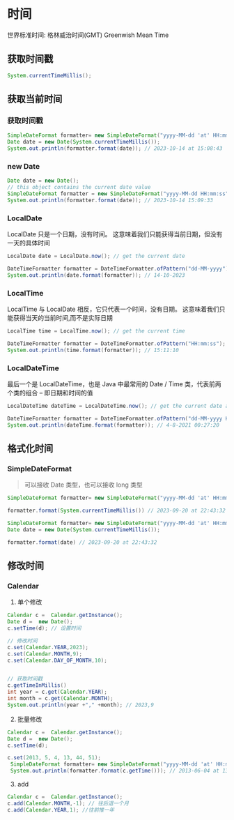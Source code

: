 # 时间

世界标准时间: 格林威治时间(GMT) Greenwish Mean Time
## 获取时间戳
```java
System.currentTimeMillis();
```
## 获取当前时间

### 获取时间戳
```java
SimpleDateFormat formatter= new SimpleDateFormat("yyyy-MM-dd 'at' HH:mm:ss");
Date date = new Date(System.currentTimeMillis());
System.out.println(formatter.format(date)); // 2023-10-14 at 15:08:43

```
### new Date
```java
Date date = new Date(); 
// this object contains the current date value 
SimpleDateFormat formatter = new SimpleDateFormat("yyyy-MM-dd HH:mm:ss");  
System.out.println(formatter.format(date)); // 2023-10-14 15:09:33  
```
### LocalDate
LocalDate 只是一个日期，没有时间。 这意味着我们只能获得当前日期，但没有一天的具体时间
```java
LocalDate date = LocalDate.now(); // get the current date 

DateTimeFormatter formatter = DateTimeFormatter.ofPattern("dd-MM-yyyy");  
System.out.println(date.format(formatter)); // 14-10-2023 
```

### LocalTime
LocalTime 与 LocalDate 相反，它只代表一个时间，没有日期。 这意味着我们只能获得当天的当前时间,而不是实际日期

```java
LocalTime time = LocalTime.now(); // get the current time  

DateTimeFormatter formatter = DateTimeFormatter.ofPattern("HH:mm:ss");  
System.out.println(time.format(formatter)); // 15:11:10
```

### LocalDateTime
最后一个是 LocalDateTime，也是 Java 中最常用的 Date / Time 类，代表前两个类的组合 – 即日期和时间的值

```java
LocalDateTime dateTime = LocalDateTime.now(); // get the current date and time  

DateTimeFormatter formatter = DateTimeFormatter.ofPattern("dd-MM-yyyy HH:mm:ss");  
System.out.println(dateTime.format(formatter)); // 4-8-2021 00:27:20  
```


## 格式化时间
### SimpleDateFormat
> 可以接收 Date 类型，也可以接收 long 类型
```java
SimpleDateFormat formatter= new SimpleDateFormat("yyyy-MM-dd 'at' HH:mm:ss");

formatter.format(System.currentTimeMillis()) // 2023-09-20 at 22:43:32
```

```java
SimpleDateFormat formatter= new SimpleDateFormat("yyyy-MM-dd 'at' HH:mm:ss");
Date date = new Date(System.currentTimeMillis());

formatter.format(date) // 2023-09-20 at 22:43:32
```

## 修改时间
### Calendar
1. 单个修改
```java
Calendar c =  Calendar.getInstance();
Date d =  new Date();
c.setTime(d); // 设置时间

// 修改时间
c.set(Calendar.YEAR,2023);
c.set(Calendar.MONTH,9);
c.set(Calendar.DAY_OF_MONTH,10);


// 获取时间戳
c.getTimeInMillis()
int year = c.get(Calendar.YEAR);
int month = c.get(Calendar.MONTH);
System.out.println(year +"," +month); // 2023,9
```

2. 批量修改
```java
Calendar c =  Calendar.getInstance();
Date d =  new Date();
c.setTime(d);

c.set(2013, 5, 4, 13, 44, 51);
 SimpleDateFormat formatter= new SimpleDateFormat("yyyy-MM-dd 'at' HH:mm:ss");
 System.out.println(formatter.format(c.getTime())); // 2013-06-04 at 13:44:51
```
3. add
```java
Calendar c =  Calendar.getInstance();
c.add(Calendar.MONTH,-1); // 往后退一个月
c.add(Calendar.YEAR,1); //往前推一年
```